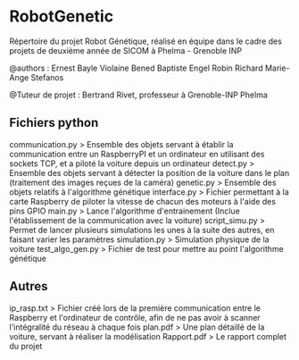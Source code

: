 # RobotGenetic
Répertoire du projet Robot Génétique, réalisé en équipe dans le cadre des projets de deuxième année de SICOM à Phelma - Grenoble INP

@authors :
Ernest Bayle 
Violaine Bened
Baptiste Engel
Robin Richard
Marie-Ange Stefanos

@Tuteur de projet :
Bertrand Rivet, professeur à Grenoble-INP Phelma

## Fichiers python
communication.py > Ensemble des objets servant à établir la communication entre un RaspberryPI et un ordinateur en utilisant des sockets TCP, et a piloté la voiture depuis un ordinateur
detect.py > Ensemble des objets servant à détecter la position de la voiture dans le plan (traitement des images reçues de la caméra)
genetic.py > Ensemble des objets relatifs à l'algorithme génétique
interface.py > Fichier permettant à la carte Raspberry de piloter la vitesse de chacun des moteurs à l'aide des pins GPIO
main.py > Lance l'algorithme d'entrainement (Inclue l'établissement de la communication avec la voiture)
script_simu.py > Permet de lancer plusieurs simulations les unes à la suite des autres, en faisant varier les paramètres
simulation.py > Simulation physique de la voiture
test_algo_gen.py > Fichier de test pour mettre au point l'algorithme génétique

## Autres
ip_rasp.txt > Fichier créé lors de la première communication entre le Raspberry et l'ordinateur de contrôle, afin de ne pas avoir à scanner l'intégralité du réseau à chaque fois
plan.pdf > Une plan détaillé de la voiture, servant à réaliser la modélisation
Rapport.pdf > Le rapport complet du projet
